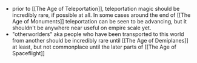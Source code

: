 - prior to [[The Age of Teleportation]], teleportation magic should be incredibly rare, if possible at all. In some cases around the end of [[The Age of Monuments]] teleportation can be seen to be advancing, but it shouldn't be anywhere near useful on empire scale yet.
- "otherworlders" aka people who have been transported to this world from another should be incredibly rare until [[The Age of Demiplanes]] at least, but not commonplace until the later parts of [[The Age of Spaceflight]]
